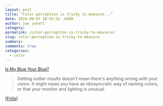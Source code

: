 ```yaml
---
layout: post
title: “Color perception is tricky to measure...”
date: 2024-09-07 10:55:52 -0400
author: joe jenett
category: 
permalink: /color-perception-is-tricky-to-measure/
slug: color-perception-is-tricky-to-measure
summary: 
comments: true
categories:
  - color
---
```

<a title="Is My Blue Your Blue?" href="https://ismy.blue/">Is My Blue Your Blue?</a>
<blockquote>
<p>
Getting outlier results doesn't mean there's anything wrong with your vision. It might mean you have an idiosyncratic way of naming colors, or that your monitor and lighting is unusual. 
</p>
</blockquote>
[<a href="https://frills.dev/bookmarks/">Frills</a>]

<a style="display:none;" href="https://brid.gy/publish/mastodon"><small>(cross-posted to mastodon)</small></a>